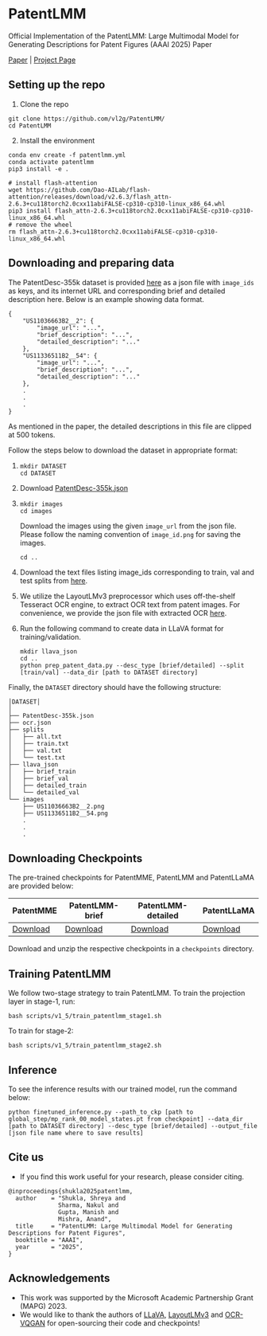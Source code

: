 # PatentLMM
Official Implementation of the PatentLMM: Large Multimodal Model for Generating Descriptions for Patent Figures (AAAI 2025) Paper

[Paper]() | [Project Page](https://vl2g.github.io/projects/PatentLMM/)

## Setting up the repo

1. Clone the repo
```
git clone https://github.com/vl2g/PatentLMM/
cd PatentLMM
```

2. Install the environment
```
conda env create -f patentlmm.yml
conda activate patentlmm
pip3 install -e .

# install flash-attention
wget https://github.com/Dao-AILab/flash-attention/releases/download/v2.6.3/flash_attn-2.6.3+cu118torch2.0cxx11abiFALSE-cp310-cp310-linux_x86_64.whl
pip3 install flash_attn-2.6.3+cu118torch2.0cxx11abiFALSE-cp310-cp310-linux_x86_64.whl
# remove the wheel
rm flash_attn-2.6.3+cu118torch2.0cxx11abiFALSE-cp310-cp310-linux_x86_64.whl
```

## Downloading and preparing data
The PatentDesc-355k dataset is provided [here](https://drive.google.com/file/d/1PqLxhrqLa6m4_CwD_S0dvvTZDQJZdKY_/view?usp=drive_link) as a json file with `image_ids` as keys, and its internet URL and corresponding brief and detailed description here. Below is an example showing data format.

```
{
    "US11036663B2__2": {
        "image_url": "...",
        "brief_description": "...",
        "detailed_description": "..."
    },
    "US11336511B2__54": {
        "image_url": "...",
        "brief_description": "...",
        "detailed_description": "..."
    },
    .
    .
    .
}
```

As mentioned in the paper, the detailed descriptions in this file are clipped at 500 tokens.

Follow the steps below to download the dataset in appropriate format:

1.  
    ```
    mkdir DATASET
    cd DATASET
    ```

2.  Download [PatentDesc-355k.json](https://drive.google.com/file/d/1PqLxhrqLa6m4_CwD_S0dvvTZDQJZdKY_/view?usp=drive_link)

3.  
    ```
    mkdir images
    cd images
    ```
    Download the images using the given `image_url` from the json file. Please follow the naming convention of `image_id.png` for saving the images.
    ```
    cd ..
    ```

4.  Download the text files listing image_ids corresponding to train, val and test splits from [here](https://drive.google.com/drive/folders/12LXLU2lJtFdw4yev0E7MJnK1Suk-FL9U?usp=sharing).

5.  We utilize the LayoutLMv3 preprocessor which uses off-the-shelf Tesseract OCR engine, to extract OCR text from patent images. For convenience, we provide the json file with extracted OCR [here]().

6.  Run the following command to create data in LLaVA format for training/validation.
    ```
    mkdir llava_json
    cd ..
    python prep_patent_data.py --desc_type [brief/detailed] --split [train/val] --data_dir [path to DATASET directory]
    ```

Finally, the `DATASET` directory should have the following structure:
```
│DATASET│
│
├── PatentDesc-355k.json
├── ocr.json
├── splits
│   ├── all.txt
│   ├── train.txt
│   ├── val.txt
│   └── test.txt
├── llava_json
│   ├── brief_train
│   ├── brief_val
│   ├── detailed_train
│   └── detailed_val
└── images
    ├── US11036663B2__2.png
    ├── US11336511B2__54.png
    .
    .
    . 
```

## Downloading Checkpoints

The pre-trained checkpoints for PatentMME, PatentLMM and PatentLLaMA are provided below:

| **PatentMME**| **PatentLMM-brief** | **PatentLMM-detailed** | **PatentLLaMA**
|------------------------------------------------------|-------------------------------------------------------|-------------------------------------------------------|-------------------------------------------------------
| [Download](https://drive.google.com/drive/folders/1n0kriDeXjnbw9hNVJ1FgdMogt5yHcD35?usp=sharing)      |  [Download](https://example.com/patentlmm-large)      | [Download](https://example.com/patentlmm-large)    |    [Download](https://example.com/patentllama)

Download and unzip the respective checkpoints in a `checkpoints` directory.

## Training PatentLMM
We follow two-stage strategy to train PatentLMM. To train the projection layer in stage-1, run:
```
bash scripts/v1_5/train_patentlmm_stage1.sh
```
To train for stage-2:
```
bash scripts/v1_5/train_patentlmm_stage2.sh
```

## Inference
To see the inference results with our trained model, run the command below:
```
python finetuned_inference.py --path_to_ckp [path to global_step/mp_rank_00_model_states.pt from checkpoint] --data_dir [path to DATASET directory] --desc_type [brief/detailed] --output_file [json file name where to save results]
```

## Cite us
- If you find this work useful for your research, please consider citing.
```
@inproceedings{shukla2025patentlmm,
  author    = "Shukla, Shreya and 
              Sharma, Nakul and 
              Gupta, Manish and
              Mishra, Anand",
  title     = "PatentLMM: Large Multimodal Model for Generating Descriptions for Patent Figures",
  booktitle = "AAAI",
  year      = "2025",
}
```

## Acknowledgements
- This work was supported by the Microsoft Academic Partnership Grant (MAPG) 2023.
- We would like to thank the authors of [LLaVA](https://github.com/haotian-liu/LLaVA), [LayoutLMv3](https://github.com/microsoft/unilm/tree/master/layoutlmv3) and [OCR-VQGAN](https://github.com/joanrod/ocr-vqgan) for open-sourcing their code and checkpoints!

